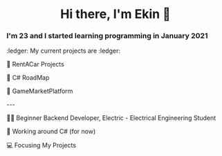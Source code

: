 
<h1 align="center">Hi there, I'm Ekin  👋</h1>
<p>

  ### I'm 23 and I started learning programming in January 2021
<p> 
  :ledger: My current projects are :ledger:
<p>
🎈 RentACar Projects
<p>
🎈 C# RoadMap
<p>
🎈 GameMarketPlatform
<p>
---
<p>
  👨‍💻 Beginner Backend Developer, Electric - Electrical Engineering Student
</p>
<p>
   🎈 Working around C# (for now)
</p>


<p>
  💻 Focusing My Projects
</p>


